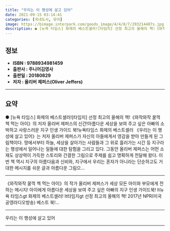 ```yaml
---
title: "우리는 이 행성에 살고 있어"
date: 2021-09-15 03:14:41
categories: [국내도서, 유아]
image: https://bimage.interpark.com/goods_image/4/4/8/7/293214487s.jpg
description: ● [뉴욕 타임스] 화제의 베스트셀러![타임지] 선정 최고의 올해의 책!《와작와작 꿀꺽 책 먹는 아이》의 저자 올리버 제퍼스의 신간!아름다운 세상을 보여 주고 싶은 아빠의 소박하고 사랑스러운 지구 인생 가이드 북!뉴욕타임스 화제의 베스트셀러 《우리는 이 행성에 살고 있어》는 저자 올리
---
```


## **정보**

- **ISBN : 9788934981459**
- **출판사 : 주니어김영사**
- **출판일 : 20180829**
- **저자 : 올리버 제퍼스(Oliver Jeffers)**

------



## **요약**

●  [뉴욕 타임스] 화제의 베스트셀러![타임지] 선정 최고의 올해의 책!《와작와작 꿀꺽 책 먹는 아이》의 저자 올리버 제퍼스의 신간!아름다운 세상을 보여 주고 싶은 아빠의 소박하고 사랑스러운 지구 인생 가이드 북!뉴욕타임스 화제의 베스트셀러 《우리는 이 행성에 살고 있어》는 저자 올리버 제퍼스가 자신의 아들에게서 영감을 받아 만들게 된 그림책이다. 땅에서부터 하늘, 세상을 살아가는 사람들과 그 위로 흘러가는 시간 등 지구라는 행성에서 일어나는 일들에 대한 탐험을 그리고 있다. 그동안 올리버 제퍼스는 어떤 소재도 상상력이 가득한 스토리와 간결한 그림으로 주제를 쉽고 명확하게 전달해 왔다. 이번 책 역시 지구의 아름다움과 신비와, 지구에서 우리는 혼자가 아니라는 단순하고도 거대한 메시지를 쉬운 글과 아름다운 그림으...

------

《와작와작 꿀꺽 책 먹는 아이》의 작가 올리버 제퍼스가 세상 모든 아이와 부모에게 전하는 메시지!
아이에게 아름다운 세상을 보여 주고 싶은 아빠의 지구 인생 가이드북!
lt뉴욕 타임스gt 화제의 베스트셀러!
lt타임지gt 선정 최고의 올해의 책!
2017년 NPR(미국 공영라디오방송) 베스트 북!... 

------


우리는 이 행성에 살고 있어 

------


